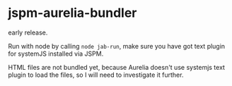 # jspm-aurelia-bundler

early release.

Run with node by calling `node jab-run`, make sure you have got text plugin for systemJS installed via JSPM.

HTML files are not bundled yet, because Aurelia doesn't use systemjs text plugin to load the files, so I will need to investigate it further.